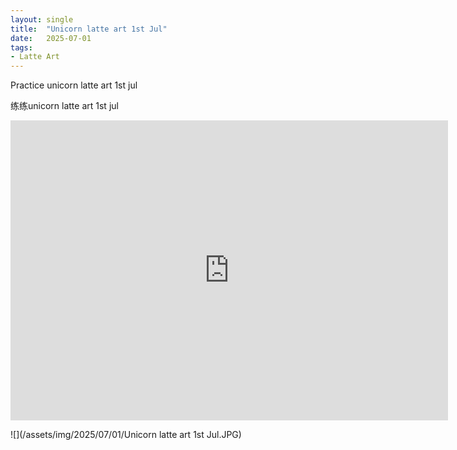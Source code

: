 ```yaml
---
layout: single
title:  "Unicorn latte art 1st Jul"
date:   2025-07-01
tags:
- Latte Art
---
```


Practice unicorn latte art 1st jul

练练unicorn latte art 1st jul

<div class="embed-container">
  <iframe
      src="https://www.youtube.com/embed/mRcgn5f4EsU"
      width="700"
      height="480"
      frameborder="0"
      allowfullscreen="true">
  </iframe>
</div>

![](/assets/img/2025/07/01/Unicorn latte art 1st Jul.JPG)
